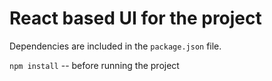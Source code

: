 # React based UI for the project

Dependencies are included in the `package.json` file.

`npm install` -- before running the project 

